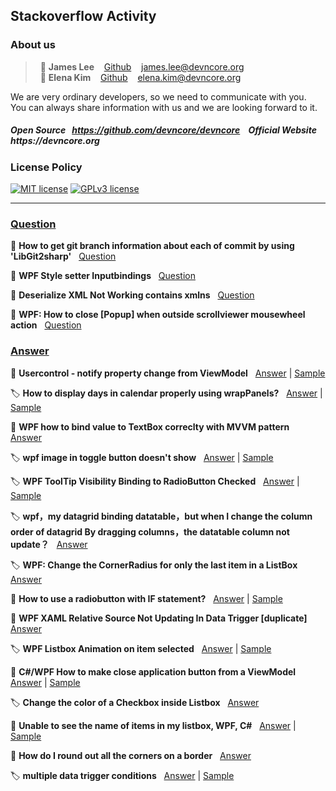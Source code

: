 ## Stackoverflow Activity
### About us

> &nbsp; :adult: __James Lee__ &nbsp;&nbsp; [Github](https://github.com/devncore-james) &nbsp;&nbsp; james.lee@devncore.org  
> &nbsp; :woman: __Elena Kim__ &nbsp;&nbsp; [Github](https://github.com/devncore-elena) &nbsp;&nbsp; elena.kim@devncore.org

We are very ordinary developers, so we need to communicate with you.   
You can always share information with us and we are looking forward to it.  

##### _Open Source &nbsp; https://github.com/devncore/devncore   &nbsp;&nbsp;   Official Website &nbsp; https://devncore.org_ 

### License Policy
[![MIT license](https://img.shields.io/badge/License-MIT-blue.svg)](https://lbesson.mit-license.org/)
[![GPLv3 license](https://img.shields.io/badge/License-GPLv3-blue.svg)](http://perso.crans.org/besson/LICENSE.html)

***

### <ins>Question</ins>
🔖 **How to get git branch information about each of commit by using 'LibGit2sharp'** &nbsp; 
[Question](https://stackoverflow.com/questions/66314728/how-to-get-git-branch-information-about-each-of-commit-by-using-libgit2sharp) 

🔖 **WPF Style setter Inputbindings** &nbsp;
[Question](https://stackoverflow.com/questions/64473829/wpf-style-setter-inputbindings)

🔖 **Deserialize XML Not Working contains xmlns** &nbsp;
[Question](https://stackoverflow.com/questions/64082494/deserialize-xml-not-working-contains-xmlns)

🔖 **WPF: How to close [Popup] when outside scrollviewer mousewheel action** &nbsp;
[Question](https://stackoverflow.com/questions/60411309/wpf-how-to-close-popup-when-outside-scrollviewer-mousewheel-action)
<br />

### <ins>Answer</ins>
🔖 **Usercontrol - notify property change from ViewModel**  &nbsp;
[Answer](https://stackoverflow.com/questions/65673901/usercontrol-notify-property-change-from-viewmodel/65676499#65676499) | 
[Sample](https://github.com/devncore/stackoverflow-sample/tree/main/src/answers/dependency-border-animation)

🏷️ **How to display days in calendar properly using wrapPanels?** &nbsp;
[Answer](https://stackoverflow.com/questions/65567646/how-to-display-days-in-calendar-properly-using-wrappanels/65589275#65589275) |
[Sample](https://github.com/devncore/stackoverflow-sample/tree/main/src/answers/custom-calendar-app)

🔖 **WPF how to bind value to TextBox correclty with MVVM pattern**  &nbsp;
[Answer](https://stackoverflow.com/questions/65396539/wpf-how-to-bind-value-to-textbox-correclty-with-mvvm-pattern/65402101#65402101)

🏷️ **wpf image in toggle button doesn't show** &nbsp;
[Answer](https://stackoverflow.com/questions/65584885/wpf-image-in-toggle-button-doesnt-show/65590056#65590056) |
[Sample](https://github.com/devncore/stackoverflow-sample/tree/main/src/answers/using-imageresource-app)

🏷️ **WPF ToolTip Visibility Binding to RadioButton Checked** &nbsp;
[Answer](https://stackoverflow.com/questions/65416720/wpf-tooltip-visibility-binding-to-radiobutton-checked/65417455#65417455) |
[Sample](https://github.com/devncore/stackoverflow-sample/tree/main/src/answers/radiobutton-tooltip-other-binding)

🏷️ **wpf，my datagrid binding datatable，but when I change the column order of datagrid By dragging columns，the datatable column not update？** &nbsp;
[Answer](https://stackoverflow.com/questions/65475484/wpf-my-datagrid-binding-datatable-but-when-i-change-the-column-order-of-datagrid/65487704#65487704)

🏷️ **WPF: Change the CornerRadius for only the last item in a ListBox**  &nbsp;
[Answer](https://stackoverflow.com/questions/66218266/wpf-change-the-cornerradius-for-only-the-last-item-in-a-listbox/66218916#66218916)

🔖 **How to use a radiobutton with IF statement?**  &nbsp;
[Answer](https://stackoverflow.com/questions/66986597/how-to-use-a-radiobutton-with-if-statement/66988356#66988356) |
[Sample](https://github.com/devncore/stackoverflow-sample/tree/main/src/answers/radio-button-group)

🔖 **WPF XAML Relative Source Not Updating In Data Trigger [duplicate]**  &nbsp;
[Answer](https://stackoverflow.com/questions/66215913/wpf-xaml-relative-source-not-updating-in-data-trigger/66217993#66217993) 

🏷️ **WPF Listbox Animation on item selected**  &nbsp;
[Answer](https://stackoverflow.com/questions/67058718/wpf-listbox-animation-on-item-selected/67069419#67069419) |
[Sample](https://github.com/devncore/stackoverflow-sample/tree/main/src/answers/listboxitem-animation-example)

🔖 **C#/WPF How to make close application button from a ViewModel**  &nbsp;
[Answer](https://stackoverflow.com/questions/66984151/c-wpf-how-to-make-close-application-button-from-a-viewmodel/66985562#66985562) |
[Sample](https://github.com/devncore/stackoverflow-sample/tree/main/src/answers/quit-button-sample)

🏷️ **Change the color of a Checkbox inside Listbox**  &nbsp;
[Answer](https://stackoverflow.com/questions/66934816/change-the-color-of-a-checkbox-inside-listbox/66965664#66965664) 

🔖 **Unable to see the name of items in my listbox, WPF, C#**  &nbsp;
[Answer](https://stackoverflow.com/questions/66890740/unable-to-see-the-name-of-items-in-my-listbox-wpf-c-sharp/66908018#66908018) |
[Sample](https://github.com/devncore/stackoverflow-sample/tree/main/src/answers/listbox-binding-sample)

🔖 **How do I round out all the corners on a border**  &nbsp;
[Answer](https://stackoverflow.com/questions/66828310/how-do-i-round-out-all-the-corners-on-a-border/66883531#66883531)

🏷️ **multiple data trigger conditions**  &nbsp;
[Answer](https://stackoverflow.com/questions/67097878/multiple-data-trigger-conditions/67103085#67103085) |
[Sample](https://github.com/devncore/stackoverflow-sample/tree/main/src/answers/textblock-trigger-sample)
